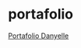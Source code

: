 # portafolio 
[Portafolio Danyelle](https://danyellegiraldo.github.io/portafoliodanyelle.github.io/)
